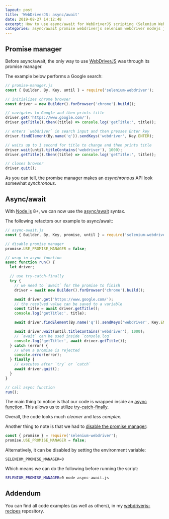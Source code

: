 ```yaml
---
layout: post
title: 'WebDriverJS: async/await'
date: 2019-08-27 14:12:48
excerpt: How to use async/await for WebDriverJS scripting (Selenium Webdriver for Node.js).
categories: async/await promise webdriverjs selenium webdriver nodejs javascript
---
```


## Promise manager

Before async/await, the only way to use [WebDriverJS](https://github.com/SeleniumHQ/selenium/wiki/WebDriverJs) was through its promise manager.

The example below performs a Google search:

```js
// promise-manager.js
const { Builder, By, Key, until } = require('selenium-webdriver');

// initializes chrome browser
const driver = new Builder().forBrowser('chrome').build();

// navigates to Google and then prints title
driver.get('https://www.google.com/');
driver.getTitle().then((title) => console.log('getTitle:', title));

// enters `webdriver` in search input and then presses Enter key
driver.findElement(By.name('q')).sendKeys('webdriver', Key.ENTER);

// waits up to 1 second for title to change and then prints title
driver.wait(until.titleContains('webdriver'), 1000);
driver.getTitle().then((title) => console.log('getTitle:', title));

// closes browser
driver.quit();
```

As you can tell, the promise manager makes an _asynchronous_ API look somewhat _synchronous_.

## Async/await

With [Node.js](https://nodejs.org/) 8+, we can now use the [async/await](https://javascript.info/async-await) syntax.

The following refactors our example to async/await:

```js
// async-await.js
const { Builder, By, Key, promise, until } = require('selenium-webdriver');

// disable promise manager
promise.USE_PROMISE_MANAGER = false;

// wrap in async function
async function run() {
  let driver;

  // use try-catch-finally
  try {
    // we need to `await` for the promise to finish
    driver = await new Builder().forBrowser('chrome').build();

    await driver.get('https://www.google.com/');
    // the resolved value can be saved to a variable
    const title = await driver.getTitle();
    console.log('getTitle:', title);

    await driver.findElement(By.name('q')).sendKeys('webdriver', Key.ENTER);

    await driver.wait(until.titleContains('webdriver'), 1000);
    // `await` can be used inside `console.log`
    console.log('getTitle:', await driver.getTitle());
  } catch (error) {
    // when a promise is rejected
    console.error(error);
  } finally {
    // executes after `try` or `catch`
    await driver.quit();
  }
}

// call async function
run();
```

The main thing to notice is that our code is wrapped inside an [async function](https://developer.mozilla.org/docs/Web/JavaScript/Reference/Statements/async_function). This allows us to utilize [try-catch-finally](https://developer.mozilla.org/docs/Web/JavaScript/Reference/Statements/try...catch).

Overall, the code looks much _cleaner_ and _less complex_.

Another thing to note is that we had to [disable the promise manager](https://github.com/SeleniumHQ/selenium/wiki/WebDriverJs#step-1-disabling-the-promise-manager):

```js
const { promise } = require('selenium-webdriver');
promise.USE_PROMISE_MANAGER = false;
```

Alternatively, it can be disabled by setting the environment variable:

```
SELENIUM_PROMISE_MANAGER=0
```

Which means we can do the following before running the script:

```sh
SELENIUM_PROMISE_MANAGER=0 node async-await.js
```

## Addendum

You can find all code examples (as well as others), in my [webdriverjs-recipes](https://github.com/remarkablemark/webdriverjs-recipes) repository.
